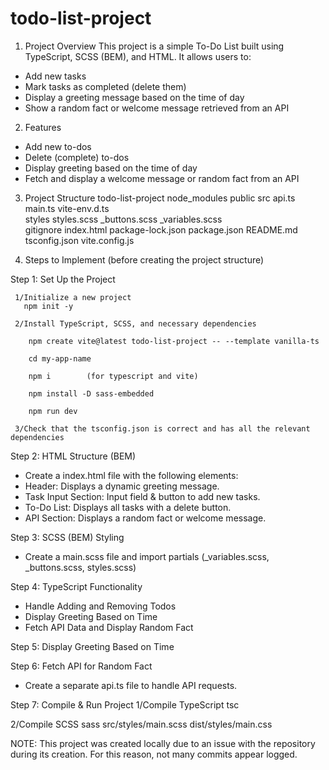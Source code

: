 # todo-list-project

1. Project Overview
This project is a simple To-Do List built using TypeScript, SCSS (BEM), and HTML. It allows users to:

- Add new tasks
- Mark tasks as completed (delete them)
- Display a greeting message based on the time of day
- Show a random fact or welcome message retrieved from an API

2. Features
- Add new to-dos
- Delete (complete) to-dos
- Display greeting based on the time of day
- Fetch and display a welcome message or random fact from an API

3. Project Structure
todo-list-project
    node_modules
    public
    src
      api.ts
      main.ts
      vite-env.d.ts        
    styles
      styles.scss
      _buttons.scss
      _variables.scss   
    gitignore
    index.html
    package-lock.json
    package.json
    README.md
    tsconfig.json
    vite.config.js

4. Steps to Implement (before creating the project structure)

Step 1: Set Up the Project

     1/Initialize a new project
       npm init -y

     2/Install TypeScript, SCSS, and necessary dependencies

        npm create vite@latest todo-list-project -- --template vanilla-ts 

        cd my-app-name

        npm i        (for typescript and vite)

        npm install -D sass-embedded

        npm run dev    

     3/Check that the tsconfig.json is correct and has all the relevant dependencies

    

Step 2: HTML Structure (BEM)

- Create a index.html file with the following elements:
- Header: Displays a dynamic greeting message.
- Task Input Section: Input field & button to add new tasks.
- To-Do List: Displays all tasks with a delete button.
- API Section: Displays a random fact or welcome message.

Step 3: SCSS (BEM) Styling
- Create a main.scss file and import partials (_variables.scss, _buttons.scss, styles.scss)


Step 4: TypeScript Functionality
- Handle Adding and Removing Todos
- Display Greeting Based on Time
- Fetch API Data and Display Random Fact


Step 5: Display Greeting Based on Time


Step 6: Fetch API for Random Fact

- Create a separate api.ts file to handle API requests.

Step 7: Compile & Run Project
  1/Compile TypeScript
    tsc

  2/Compile SCSS
    sass src/styles/main.scss dist/styles/main.css

 
NOTE:
This project was created locally due to an issue with the repository during its creation. For this reason, not many commits appear logged.